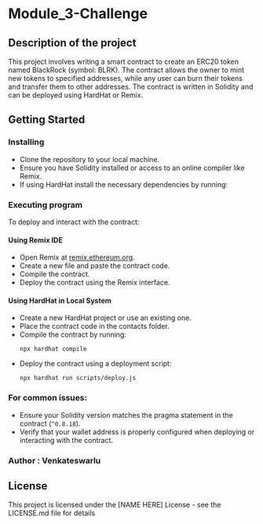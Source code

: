 # Module_3-Challenge

## Description of the project

This project involves writing a smart contract to create an ERC20 token named BlackRock (symbol: BLRK). The contract allows the owner to mint new tokens to specified addresses, while any user can burn their tokens and transfer them to other addresses. The contract is written in Solidity and can be deployed using HardHat or Remix.

## Getting Started

### Installing

* Clone the repository to your local machine.
* Ensure you have Solidity installed or access to an online compiler like Remix.
* If using HardHat install the necessary dependencies by running:

### Executing program

To deploy and interact with the contract:

#### Using Remix IDE
* Open Remix at [remix.ethereum.org](https://remix.ethereum.org/).
* Create a new file and paste the contract code.
* Compile the contract.
* Deploy the contract using the Remix interface.

#### Using HardHat in Local System
* Create a new HardHat project or use an existing one.
* Place the contract code in the contacts folder.
* Compile the contract by running:
  ```
  npx hardhat compile
  ```
* Deploy the contract using a deployment script:
  ```
  npx hardhat run scripts/deploy.js
  ```


### For common issues:
* Ensure your Solidity version matches the pragma statement in the contract (`^0.8.18`).
* Verify that your wallet address is properly configured when deploying or interacting with the contract.


### Author : Venkateswarlu


## License

This project is licensed under the [NAME HERE] License - see the LICENSE.md file for details
